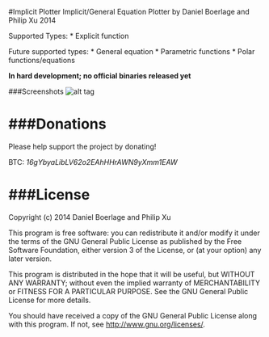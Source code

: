 #Implicit Plotter
Implicit/General Equation Plotter by Daniel Boerlage and Philip Xu  2014

Supported Types:
	* Explicit function

Future supported types:
	* General equation
	* Parametric functions
	* Polar functions/equations

**In hard development; no official binaries released yet**

###Screenshots
![alt tag](https://raw.github.com/DanielBoerlage/Implicit-Plotter/master/display.png)

###Donations
==
Please help support the project by donating!

BTC: *16gYbyaLibLV62o2EAhHHrAWN9yXmm1EAW*

###License
==
Copyright (c) 2014 Daniel Boerlage and Philip Xu

This program is free software: you can redistribute it and/or modify
it under the terms of the GNU General Public License as published by
the Free Software Foundation, either version 3 of the License, or
(at your option) any later version.

This program is distributed in the hope that it will be useful,
but WITHOUT ANY WARRANTY; without even the implied warranty of
MERCHANTABILITY or FITNESS FOR A PARTICULAR PURPOSE.  See the
GNU General Public License for more details.

You should have received a copy of the GNU General Public License
along with this program.  If not, see <http://www.gnu.org/licenses/>.
